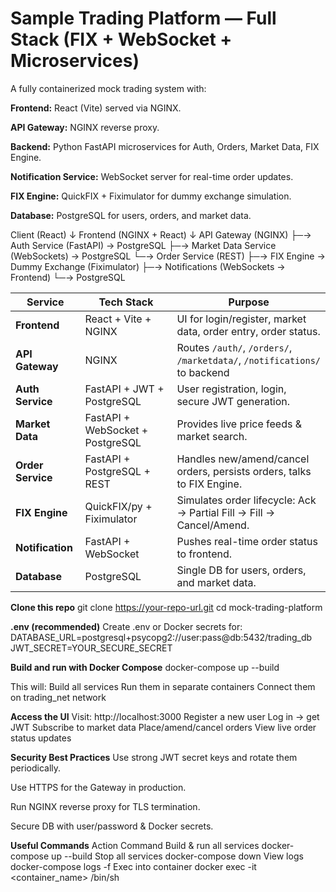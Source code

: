 # Sample Trading Platform — Full Stack (FIX + WebSocket + Microservices)

A fully containerized mock trading system with:

**Frontend:** React (Vite) served via NGINX.

**API Gateway:** NGINX reverse proxy.

**Backend:** Python FastAPI microservices for Auth, Orders, Market Data, FIX Engine.

**Notification Service:** WebSocket server for real-time order updates.

**FIX Engine:** QuickFIX + Fiximulator for dummy exchange simulation.

**Database:** PostgreSQL for users, orders, and market data.

Client (React)
  ↓
Frontend (NGINX + React)
  ↓
API Gateway (NGINX)
  ├─→ Auth Service (FastAPI) → PostgreSQL
  ├─→ Market Data Service (WebSockets) → PostgreSQL
  └─→ Order Service (REST)
       ├─→ FIX Engine → Dummy Exchange (Fiximulator)
       ├─→ Notifications (WebSockets → Frontend)
       └─→ PostgreSQL


       
| Service           | Tech Stack                       | Purpose                                                                   |
| ----------------- | -------------------------------- | ------------------------------------------------------------------------- |
| **Frontend**      | React + Vite + NGINX             | UI for login/register, market data, order entry, order status.            |
| **API Gateway**   | NGINX                            | Routes `/auth/`, `/orders/`, `/marketdata/`, `/notifications/` to backend |
| **Auth Service**  | FastAPI + JWT + PostgreSQL       | User registration, login, secure JWT generation.                          |
| **Market Data**   | FastAPI + WebSocket + PostgreSQL | Provides live price feeds & market search.                                |
| **Order Service** | FastAPI + PostgreSQL + REST      | Handles new/amend/cancel orders, persists orders, talks to FIX Engine.    |
| **FIX Engine**    | QuickFIX/py + Fiximulator        | Simulates order lifecycle: Ack → Partial Fill → Fill → Cancel/Amend.      |
| **Notification**  | FastAPI + WebSocket              | Pushes real-time order status to frontend.                                |
| **Database**      | PostgreSQL                       | Single DB for users, orders, and market data.                             |

**Clone this repo**
git clone https://your-repo-url.git
cd mock-trading-platform

**.env (recommended)**
Create .env or Docker secrets for:
DATABASE_URL=postgresql+psycopg2://user:pass@db:5432/trading_db
JWT_SECRET=YOUR_SECURE_SECRET

**Build and run with Docker Compose**
docker-compose up --build

This will:
Build all services
Run them in separate containers
Connect them on trading_net network

**Access the UI**
Visit: http://localhost:3000
Register a new user
Log in → get JWT
Subscribe to market data
Place/amend/cancel orders
View live order status updates

**Security Best Practices**
Use strong JWT secret keys and rotate them periodically.

Use HTTPS for the Gateway in production.

Run NGINX reverse proxy for TLS termination.

Secure DB with user/password & Docker secrets.

**Useful Commands**
Action	Command
Build & run all services	 docker-compose up --build
Stop all services	         docker-compose down
View logs	                 docker-compose logs -f
Exec into container	         docker exec -it <container_name> /bin/sh